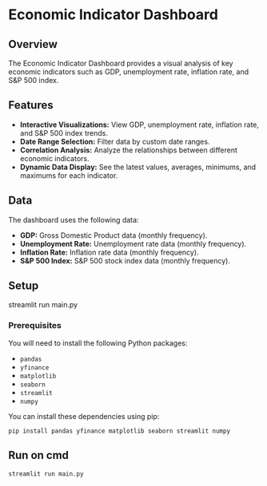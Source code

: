 # Economic Indicator Dashboard

## Overview

The Economic Indicator Dashboard provides a visual analysis of key economic indicators such as GDP, unemployment rate, inflation rate, and S&P 500 index.

## Features

- **Interactive Visualizations:** View GDP, unemployment rate, inflation rate, and S&P 500 index trends.
- **Date Range Selection:** Filter data by custom date ranges.
- **Correlation Analysis:** Analyze the relationships between different economic indicators.
- **Dynamic Data Display:** See the latest values, averages, minimums, and maximums for each indicator.

## Data

The dashboard uses the following data:
- **GDP:** Gross Domestic Product data (monthly frequency).
- **Unemployment Rate:** Unemployment rate data (monthly frequency).
- **Inflation Rate:** Inflation rate data (monthly frequency).
- **S&P 500 Index:** S&P 500 stock index data (monthly frequency).

## Setup
streamlit run main.py

### Prerequisites

You will need to install the following Python packages:
- `pandas`
- `yfinance`
- `matplotlib`
- `seaborn`
- `streamlit`
- `numpy`

You can install these dependencies using pip:

`pip install pandas yfinance matplotlib seaborn streamlit numpy`

## Run on cmd

`streamlit run main.py`



